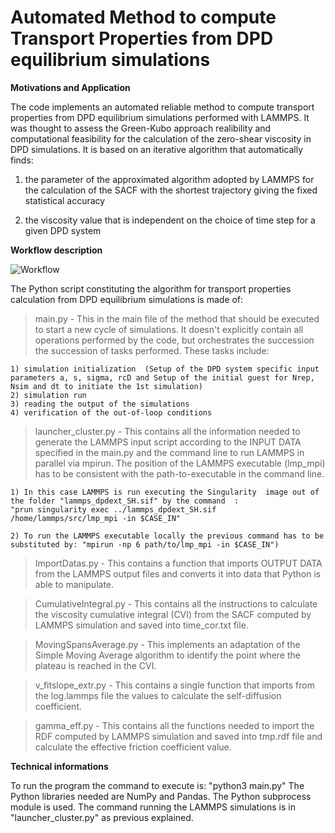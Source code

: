 # Automated Method to compute Transport Properties from DPD equilibrium simulations

**Motivations and Application**

The code implements an automated reliable method to compute transport properties from DPD equilibrium simulations performed with LAMMPS. It was thought to assess the Green-Kubo approach realibility and computational feasibility for the calculation of the zero-shear viscosity in DPD simulations. It is based on an iterative algorithm that automatically finds:

1) the parameter of the approximated algorithm adopted by LAMMPS for the calculation of the SACF with the shortest trajectory giving the fixed statistical accuracy

2) the viscosity value that is independent on the choice of time step for a given DPD system

**Workflow description**

![Workflow](https://github.com/mulmopro/AMTP_DPD/assets/83214196/99e9bcb3-4170-4b6b-a4cb-f126d065b571)

The Python script constituting the algorithm for transport properties calculation from DPD equilibrium simulations is made of:

>main.py - This in the main file of the method that should be executed to start a new cycle of simulations. It doesn't explicitly contain all operations performed by the code, but orchestrates the succession the succession of tasks performed. These tasks include:

	1) simulation initialization  (Setup of the DPD system specific input parameters a, s, sigma, rcD and Setup of the initial guest for Nrep,        Nsim and dt to initiate the 1st simulation)
	2) simulation run
	3) reading the output of the simulations
	4) verification of the out-of-loop conditions 

>launcher_cluster.py - This contains all the information  needed to generate the LAMMPS input script according to the INPUT DATA specified in the main.py and the command line to run LAMMPS in parallel via mpirun. The position of the LAMMPS executable (lmp_mpi) has to be consistent with the path-to-executable in the command line.
	
	1) In this case LAMMPS is run executing the Singularity  image out of the folder "lammps_dpdext_SH.sif" by the command  :
	"prun singularity exec ../lammps_dpdext_SH.sif /home/lammps/src/lmp_mpi -in $CASE_IN"
		
	2) To run the LAMMPS executable locally the previous command has to be substituted by: "mpirun -np 6 path/to/lmp_mpi -in $CASE_IN")

>ImportDatas.py - This contains a function that imports OUTPUT DATA from the LAMMPS output files and converts it into data that Python is able to manipulate. 

>CumulativeIntegral.py - This contains all the instructions to calculate the viscosity cumulative integral (CVI) from the SACF computed by LAMMPS simulation and saved into time_cor.txt 	file.

>MovingSpansAverage.py - This implements an adaptation of the Simple Moving Average algorithm to identify the point where the plateau is reached in the CVI.

>v_fitslope_extr.py - This contains a single function that imports from the log.lammps file the values to calculate the self-diffusion coefficient.  

>gamma_eff.py - This contains all the functions needed to import the RDF computed by LAMMPS simulation and saved into tmp.rdf file and calculate the effective friction coefficient	value.

**Technical informations**

To run the program the command to execute is: "python3 main.py"
The Python libraries needed are NumPy and Pandas. The Python subprocess module is used.
The command running the LAMMPS simulations is in "launcher_cluster.py" as previous explained. 


